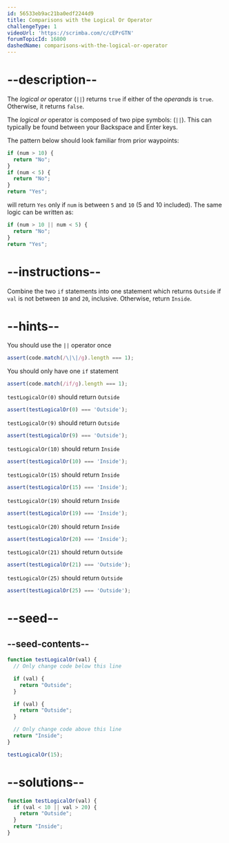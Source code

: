 ```yaml
---
id: 56533eb9ac21ba0edf2244d9
title: Comparisons with the Logical Or Operator
challengeType: 1
videoUrl: 'https://scrimba.com/c/cEPrGTN'
forumTopicId: 16800
dashedName: comparisons-with-the-logical-or-operator
---
```


# --description--

The <dfn>logical or</dfn> operator (`||`) returns `true` if either of the <dfn>operands</dfn> is `true`. Otherwise, it returns `false`.

The <dfn>logical or</dfn> operator is composed of two pipe symbols: (`||`). This can typically be found between your Backspace and Enter keys.

The pattern below should look familiar from prior waypoints:

```js
if (num > 10) {
  return "No";
}
if (num < 5) {
  return "No";
}
return "Yes";
```

will return `Yes` only if `num` is between `5` and `10` (5 and 10 included). The same logic can be written as:

```js
if (num > 10 || num < 5) {
  return "No";
}
return "Yes";
```

# --instructions--

Combine the two `if` statements into one statement which returns `Outside` if `val` is not between `10` and `20`, inclusive. Otherwise, return `Inside`.

# --hints--

You should use the `||` operator once

```js
assert(code.match(/\|\|/g).length === 1);
```

You should only have one `if` statement

```js
assert(code.match(/if/g).length === 1);
```

`testLogicalOr(0)` should return `Outside`

```js
assert(testLogicalOr(0) === 'Outside');
```

`testLogicalOr(9)` should return `Outside`

```js
assert(testLogicalOr(9) === 'Outside');
```

`testLogicalOr(10)` should return `Inside`

```js
assert(testLogicalOr(10) === 'Inside');
```

`testLogicalOr(15)` should return `Inside`

```js
assert(testLogicalOr(15) === 'Inside');
```

`testLogicalOr(19)` should return `Inside`

```js
assert(testLogicalOr(19) === 'Inside');
```

`testLogicalOr(20)` should return `Inside`

```js
assert(testLogicalOr(20) === 'Inside');
```

`testLogicalOr(21)` should return `Outside`

```js
assert(testLogicalOr(21) === 'Outside');
```

`testLogicalOr(25)` should return `Outside`

```js
assert(testLogicalOr(25) === 'Outside');
```

# --seed--

## --seed-contents--

```js
function testLogicalOr(val) {
  // Only change code below this line

  if (val) {
    return "Outside";
  }

  if (val) {
    return "Outside";
  }

  // Only change code above this line
  return "Inside";
}

testLogicalOr(15);
```

# --solutions--

```js
function testLogicalOr(val) {
  if (val < 10 || val > 20) {
    return "Outside";
  }
  return "Inside";
}
```
